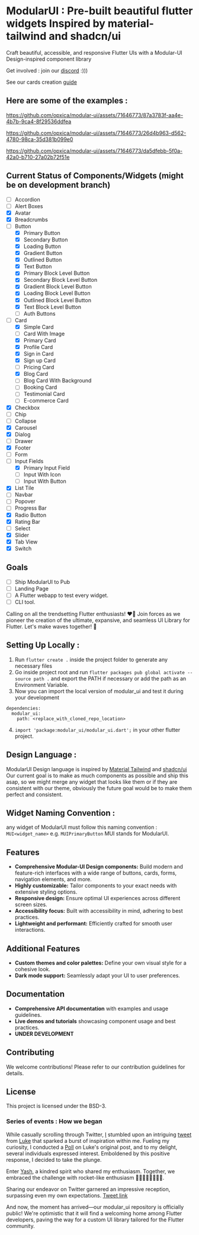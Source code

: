 
# ModularUI : Pre-built beautiful flutter widgets Inspired by material-tailwind and shadcn/ui

Craft beautiful, accessible, and responsive Flutter UIs with a Modular-UI Design-inspired component library

Get involved : join our [discord](https://discord.gg/t9Vweu68) :)))

See our cards creation [guide](https://utkarshs-organization-1.gitbook.io/simple-guide-to-create-modularui-widgets/)


## Here are some of the examples :


https://github.com/opxica/modular-ui/assets/71646773/87a3783f-aa4e-4b7b-9ca4-8f29536ddfea



https://github.com/opxica/modular-ui/assets/71646773/26d4b963-d562-4780-98ca-35d381b099e0



https://github.com/opxica/modular-ui/assets/71646773/da5dfebb-5f0a-42a0-b710-27a02b72f51e



## Current Status of Components/Widgets (might be on development branch)

- [ ] Accordion
- [ ] Alert Boxes
- [X] Avatar
- [X] Breadcrumbs
- [ ] Button
  - [x] Primary Button
  - [x] Secondary Button
  - [x] Loading Button
  - [X] Gradient Button
  - [X] Outlined Button
  - [X] Text Button
  - [X] Primary Block Level Button
  - [X] Secondary Block Level Button
  - [X] Gradient Block Level Button
  - [X] Loading Block Level Button
  - [X] Outlined Block Level Button
  - [X] Text Block Level Button
  - [ ] Auth Buttons
- [ ] Card
  - [X] Simple Card
  - [ ] Card With Image 
  - [x] Primary Card
  - [X] Profile Card
  - [X] Sign in Card
  - [X] Sign up Card
  - [ ] Pricing Card
  - [X] Blog Card
  - [ ] Blog Card With Background
  - [ ] Booking Card
  - [ ] Testimonial Card
  - [ ] E-commerce Card
- [X] Checkbox
- [ ] Chip
- [ ] Collapse
- [X] Carousel
- [X] Dialog
- [ ] Drawer
- [X] Footer
- [ ] Form
- [ ] Input Fields
  - [X] Primary Input Field
  - [ ] Input With Icon
  - [ ] Input With Button
- [X] List Tile
- [ ] Navbar
- [ ] Popover
- [ ] Progress Bar
- [X] Radio Button
- [X] Rating Bar
- [ ] Select
- [X] Slider
- [X] Tab View
- [X] Switch

## Goals
- [ ] Ship ModularUI to Pub
- [ ] Landing Page
- [ ] A Flutter webapp to test every widget.
- [ ] CLI tool.

Calling on all the trendsetting Flutter enthusiasts! ❤️‍🔥 Join forces as we pioneer the creation of the ultimate, expansive, and seamless UI Library for Flutter. Let's make waves together! 🚀

## Setting Up Locally :
1.  Run `flutter create .` inside the project folder to generate any necessary files
2.  Go inside project root and run `flutter packages pub global activate --source path .` and export the PATH if necessary or add the path as an Environment Variable.
3.  Now you can import the local version of modular_ui and test it during your development
```
dependencies:
  modular_ui:
    path: <replace_with_cloned_repo_location>
```
4.  `import 'package:modular_ui/modular_ui.dart';` in your other flutter project.


## Design Language :
ModularUI Design language is inspired by [Material Tailwind](https://www.material-tailwind.com/) and [shadcn/ui](https://ui.shadcn.com/) 
Our current goal is to make as much components as possible and ship this asap, so we might merge any widget that looks like them or if they are consistent with our theme, obviously the future goal would be to make them perfect and consistent.

## Widget Naming Convention :
any widget of ModularUI must follow this naming convention : `MUI<widget_name>` e.g. `MUIPrimaryButton`
MUI stands for ModularUI.
## Features

-   **Comprehensive Modular-UI Design components:** Build modern and feature-rich interfaces with a wide range of buttons, cards, forms, navigation elements, and more.
-   **Highly customizable:** Tailor components to your exact needs with extensive styling options.
-   **Responsive design:** Ensure optimal UI experiences across different screen sizes.
-   **Accessibility focus:** Built with accessibility in mind, adhering to best practices.
-   **Lightweight and performant:** Efficiently crafted for smooth user interactions.

## Additional Features

-   **Custom themes and color palettes:** Define your own visual style for a cohesive look.
-   **Dark mode support:** Seamlessly adapt your UI to user preferences.


## Documentation

-   **Comprehensive API documentation** with examples and usage guidelines.
-   **Live demos and tutorials** showcasing component usage and best practices.
- **UNDER DEVELOPMENT**

## Contributing

We welcome contributions! Please refer to our contribution guidelines for details.

## License

This project is licensed under the BSD-3.

### Series of events : How we began

While casually scrolling through Twitter, [I](https://twitter.com/twtutkarsh) stumbled upon an intriguing [tweet](https://x.com/luke_pighetti/status/1740122310714007820?s=20) from [Luke](https://twitter.com/luke_pighetti) that sparked a burst of inspiration within me. Fueling my curiosity, I conducted a [Poll](https://x.com/twtutkarsh/status/1740331978392809748?s=20) on Luke's original post, and to my delight, several individuals expressed interest. Emboldened by this positive response, I decided to take the plunge.

Enter [Yash](https://twitter.com/Yash_khattar73), a kindred spirit who shared my enthusiasm. Together, we embraced the challenge with rocket-like enthusiasm 🚀🚀🚀🚀🚀🚀🚀🚀.

Sharing our endeavor on Twitter garnered an impressive reception, surpassing even my own expectations. [Tweet link](https://x.com/twtutkarsh/status/1741548976892186718?s=20)

And now, the moment has arrived—our modular_ui repository is officially public! We're optimistic that it will find a welcoming home among Flutter developers, paving the way for a custom UI library tailored for the Flutter community.
